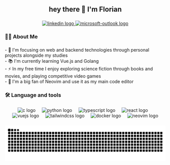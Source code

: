 <h2 align="center">hey there 👋 I'm Florian</h2>

###

<div align="center">
  <a href="https://www.linkedin.com/in/florian-grave/" target="_blank">
    <img src="https://img.shields.io/static/v1?message=LinkedIn&logo=linkedin&label=&color=0077B5&logoColor=white&labelColor=&style=for-the-badge" height="25" alt="linkedin logo"  />
  </a>
  <a href="mailto:florian.grave@epitech.eu" target="_blank">
    <img src="https://img.shields.io/static/v1?message=Outlook&logo=microsoft-outlook&label=&color=0078D4&logoColor=white&labelColor=&style=for-the-badge" height="25" alt="microsoft-outlook logo"  />
  </a>
</div>

###

<h3 align="left">👩‍💻  About Me</h3>

###

<p align="left">- 🔭 I'm focusing on web and backend technologies through personal projects alongside my studies<br>- 📚 I'm currently learning Vue.js and Golang<br>- ⚡ In my free time I enjoy exploring science fiction through books and movies, and playing competitive video games<br>- 🚀 I'm a big fan of Neovim and use it as my main code editor</p>

###

<h3 align="left">🛠 Language and tools</h3>

###

<div align="center">
  <img src="https://skillicons.dev/icons?i=c" height="40" alt="c logo"  />
  <img width="12" />
  <img src="https://skillicons.dev/icons?i=py" height="40" alt="python logo"  />
  <img width="12" />
  <img src="https://skillicons.dev/icons?i=ts" height="40" alt="typescript logo"  />
  <img width="12" />
  <img src="https://skillicons.dev/icons?i=react" height="40" alt="react logo"  />
  <img width="12" />
  <img src="https://skillicons.dev/icons?i=vue" height="40" alt="vuejs logo"  />
  <img width="12" />
  <img src="https://skillicons.dev/icons?i=tailwind" height="40" alt="tailwindcss logo"  />
  <img width="12" />
  <img src="https://skillicons.dev/icons?i=docker" height="40" alt="docker logo"  />
  <img width="12" />
  <img src="https://skillicons.dev/icons?i=neovim" height="40" alt="neovim logo"  />
</div>

###

<picture>
  <source media="(prefers-color-scheme: dark)" srcset="https://raw.githubusercontent.com/flogrv/flogrv/output/github-contribution-grid-snake-dark.svg">
  <source media="(prefers-color-scheme: light)" srcset="https://raw.githubusercontent.com/flogrv/flogrv/output/github-contribution-grid-snake.svg">
  <img alt="github contribution grid snake animation" src="https://raw.githubusercontent.com/flogrv/flogrv/output/github-contribution-grid-snake.svg">
</picture>

###
